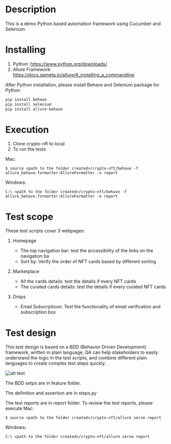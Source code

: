 # Description
This is a demo Python based automation framework using Cucumber and Selenium

# Installing
1. Python: https://www.python.org/downloads/
2. Allure Framework: https://docs.qameta.io/allure/#_installing_a_commandline

After Python installation, please install Behave and Selenium package for Python 
```bash
pip install behave
pip install selenium
pip install allure-behave
```

# Execution
1. Clone crypto-nft to local
2. To run the tests


Mac:
```
$ source <path to the folder created>/crypto-nft/behave -f allure_behave.formatter:AllureFormatter -o report
```
Windows:
```
C:\ <path to the folder created>/crypto-nft/behave -f allure_behave.formatter:AllureFormatter -o report
```

# Test scope
These test scripts cover 3 webpages: 

1. Homepage
    * The top navigation bar: test the accessibility of the links on the  navigation ba
    * Sort by: Verify the order of NFT cards based by different sorting
2. Marketplace
    * All the cards details: test the details if every NFT cards
    * The curated cards details: test the details if every curated NFT cards

3. Drops
    * Email Subscrptioon: Test the functionality of  email verification and subscription box

# Test design
This test design is based on a BDD (Behavior Driven Development) framework, written in plain language, QA can help stakeholders to easily understand the logic in the test scripts, and combine different plain languages to create complex test steps quickly. 

![alt text](https://github.com/lwt127/crypto-nft-demo/blob/main/image.png?raw=true)

The  BDD setps are in feature folder. 

The definition and assertion are in steps.py

The test reports are in report folder. To review the test reports, please execute
Mac:
```
$ source <path to the folder created>/crypto-nft/allure serve report
```
Windows:
```
C:\ <path to the folder created>/crypto-nft/allure serve report
```
